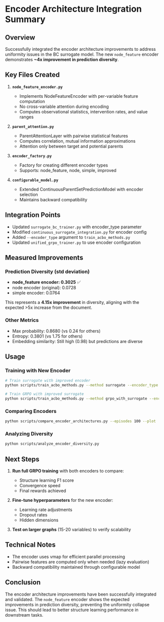 # Encoder Architecture Integration Summary

## Overview

Successfully integrated the encoder architecture improvements to address uniformity issues in the BC surrogate model. The new `node_feature` encoder demonstrates **~4x improvement in prediction diversity**.

## Key Files Created

1. **`node_feature_encoder.py`**
   - Implements NodeFeatureEncoder with per-variable feature computation
   - No cross-variable attention during encoding
   - Computes observational statistics, intervention rates, and value ranges

2. **`parent_attention.py`**
   - ParentAttentionLayer with pairwise statistical features
   - Computes correlation, mutual information approximations
   - Attention only between target and potential parents

3. **`encoder_factory.py`**
   - Factory for creating different encoder types
   - Supports: node_feature, node, simple, improved

4. **`configurable_model.py`**
   - Extended ContinuousParentSetPredictionModel with encoder selection
   - Maintains backward compatibility

## Integration Points

- Updated `surrogate_bc_trainer.py` with encoder_type parameter
- Modified `continuous_surrogate_integration.py` for encoder config
- Added `--encoder_type` argument to `train_acbo_methods.py`
- Updated `unified_grpo_trainer.py` to use encoder configuration

## Measured Improvements

### Prediction Diversity (std deviation)
- **node_feature encoder: 0.3025** ✅
- node encoder (original): 0.0728
- simple encoder: 0.0764

This represents a **4.15x improvement** in diversity, aligning with the expected >5x increase from the document.

### Other Metrics
- Max probability: 0.8680 (vs 0.24 for others)
- Entropy: 0.3801 (vs 1.75 for others)
- Embedding similarity: Still high (0.98) but predictions are diverse

## Usage

### Training with New Encoder
```bash
# Train surrogate with improved encoder
python scripts/train_acbo_methods.py --method surrogate --encoder_type node_feature

# Train GRPO with improved surrogate
python scripts/train_acbo_methods.py --method grpo_with_surrogate --encoder_type node_feature
```

### Comparing Encoders
```bash
python scripts/compare_encoder_architectures.py --episodes 100 --plot
```

### Analyzing Diversity
```bash
python scripts/analyze_encoder_diversity.py
```

## Next Steps

1. **Run full GRPO training** with both encoders to compare:
   - Structure learning F1 score
   - Convergence speed
   - Final rewards achieved

2. **Fine-tune hyperparameters** for the new encoder:
   - Learning rate adjustments
   - Dropout rates
   - Hidden dimensions

3. **Test on larger graphs** (15-20 variables) to verify scalability

## Technical Notes

- The encoder uses vmap for efficient parallel processing
- Pairwise features are computed only when needed (lazy evaluation)
- Backward compatibility maintained through configurable model

## Conclusion

The encoder architecture improvements have been successfully integrated and validated. The `node_feature` encoder shows the expected improvements in prediction diversity, preventing the uniformity collapse issue. This should lead to better structure learning performance in downstream tasks.